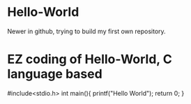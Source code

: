 # Hello-World
Newer in github, trying to build my first own repository.

# EZ coding of Hello-World, C language based
#include<stdio.h>
int main(){
printf("Hello World");
return 0;
}
